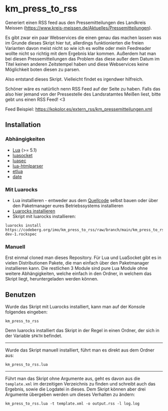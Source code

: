 # km_press_to_rss

Generiert einen RSS feed aus den Pressemitteilungen des Landkreis Meissen (https://www.kreis-meissen.de/Aktuelles/Pressemitteilungen).

Es gibt zwar ein paar Webservices die einen genau das machen lassen was im Grunde dieses Skript hier tut, allerdings funktionierten die freien Varianten davon meist nicht so wie ich es wollte oder mein Feedreader wollte nicht so richtig mit dem Ergebnis klar kommen. Außerdem hat man bei diesen Pressemitteilungen das Problem das diese außer dem Datum im Titel keinen anderen Zeitstempel haben und diese Webservices keine Möglichkeit boten diesen zu parsen.

Also entstand dieses Skript. Vielleicht findet es irgendwer hilfreich.

Schöner wäre es natürlich nenn RSS Feed auf der Seite zu haben. Falls das also hier jemand von der Pressestelle des Landsratamtes Meißen liest, bitte gebt uns einen RSS Feed! <3

Feed Beispiel: https://kokolor.es/extern_rss/km_pressemitteilungen.xml

## Installation

### Abhängigkeiten

* [Lua](https://lua.org) (>= 5.1)
* [luasocket](https://github.com/diegonehab/luasocket)
* [luasec](https://github.com/brunoos/luasec)
* [lua-htmlparser](https://github.com/msva/lua-htmlparser)
* [etlua](https://github.com/leafo/etlua)
* [date](https://github.com/Tieske/date)

### Mit Luarocks

* Lua installieren - entweder aus dem [Quellcode](https://www.lua.org/download.html) selbst bauen oder über den Paketmanager eures Betriebssystems installieren
* [Luarocks installieren](https://github.com/luarocks/luarocks/wiki/Installation-instructions-for-Unix)
* Skript mit luarocks installieren:
```
luarocks install https://codeberg.org/imo/km_press_to_rss/raw/branch/main/km_press_to_rss-dev-1.rockspec
```

### Manuell

Erst einmal cloned man dieses Repository. Für Lua und LuaSocket gibt es in vielen Distributionen Pakete, die man einfach über den Paketmanager installieren kann. Die restlichen 3 Module sind pure Lua Module ohne weitere Abhängigkeiten, welche einfach in den Ordner, in welchem das Skript liegt, heruntergeladen werden können.

## Benutzen

Wurde das Skript mit Luarocks installiert, kann man auf der Konsole folgendes eingeben:
```
km_press_to_rss
```
Denn luarocks installiert das Skript in der Regel in einen Ordner, der sich in der Variable `$PATH` befindet.

---

Wurde das Skript manuell installiert, führt man es direkt aus dem Ordner aus:
```
km_press_to_rss.lua
```

---

Führt man das Skript ohne Argumente aus, geht es davon aus die `template.xml` im derzeitigen Verzeichnis zu finden und schreibt auch das Ergebnis, sowie die Logdatei in dieses. Dem Skript können aber drei Argumente übergeben werden um dieses Verhalten zu ändern:
```
km_press_to_rss.lua -t template.xml -o output.rss -l log.log
```